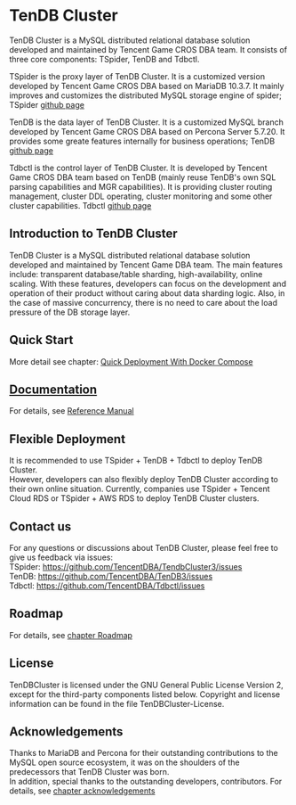 # TenDB Cluster
TenDB Cluster is a MySQL distributed relational database solution developed and maintained by Tencent Game CROS DBA team. It consists of three core components: TSpider, TenDB and Tdbctl.   

TSpider is the proxy layer of TenDB Cluster. It is a customized version developed by Tencent Game CROS DBA based on MariaDB 10.3.7. It mainly improves and customizes the distributed MySQL storage engine of spider; TSpider [github page](https://github.com/TencentDBA/TendbCluster3)

TenDB is the data layer of TenDB Cluster. It is a customized MySQL branch developed by Tencent Game CROS DBA based on Percona Server 5.7.20. It provides some greate features internally for business operations; TenDB [github page](https://github.com/TencentDBA/TenDB3)

Tdbctl is the control layer of TenDB Cluster. It is developed by Tencent Game CROS DBA team based on TenDB (mainly reuse TenDB's own SQL parsing capabilities and MGR capabilities). It is providing cluster routing management, cluster DDL operating, cluster monitoring and some other cluster capabilities. Tdbctl [github page](https://github.com/TencentDBA/Tdbctl)

## Introduction to TenDB Cluster
TenDB Cluster is a MySQL distributed relational database solution developed and maintained by Tencent Game DBA team. The main features include: transparent database/table sharding, high-availability, online scaling. With these features, developers can focus on the development and operation of their product without caring about data sharding logic. Also, in the case of massive concurrency, there is no need to care about the load pressure of the DB storage layer.

## Quick Start
More detail see chapter: [Quick Deployment With Docker Compose](Documentation/op-guide/docker-compose-tendbcluster-en.md)


## [Documentation](Documentation/SUMMARY-en.md)
For details, see [Reference Manual](Documentation/SUMMARY-en.md)

## Flexible Deployment
It is recommended to use TSpider + TenDB + Tdbctl to deploy TenDB Cluster.   
However, developers can also flexibly deploy TenDB Cluster according to their own online situation. Currently, companies use TSpider + Tencent Cloud RDS or TSpider + AWS RDS to deploy TenDB Cluster clusters.

## Contact us
For any questions or discussions about TenDB Cluster, please feel free to give us feedback via issues:     
TSpider:  https://github.com/TencentDBA/TendbCluster3/issues   
TenDB:    https://github.com/TencentDBA/TenDB3/issues   
Tdbctl:   https://github.com/TencentDBA/Tdbctl/issues 


## Roadmap
For details, see [chapter Roadmap](Documentation/roadmap-en.md)


## License
TenDBCluster is licensed under the GNU General Public License Version 2, except for the third-party components listed below. Copyright and license information can be found in the file TenDBCluster-License.


## Acknowledgements
Thanks to MariaDB and Percona for their outstanding contributions to the MySQL open source ecosystem, it was on the shoulders of the predecessors that TenDB Cluster was born.    
In addition, special thanks to the outstanding developers, contributors. For details, see [chapter acknowledgements](Documentation/acknowledgements-en.md)